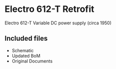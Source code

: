 # Electro 612-T Retrofit

Electro 612-T Variable DC power supply (circa 1950) 

## Included files
- Schematic
- Updated BoM
- Original Documents

